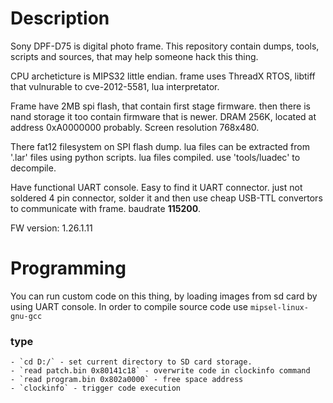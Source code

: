 
# Description

 Sony DPF-D75 is digital photo frame. This repository contain
 dumps, tools, scripts and sources, that may help someone hack this thing.

 CPU archeticture is MIPS32 little endian. frame uses ThreadX RTOS,
 libtiff that vulnurable to cve-2012-5581, lua interpretator.

 Frame have 2MB spi flash, that contain first stage firmware.
 then there is nand storage it too contain firmware that is newer.
 DRAM 256K, located at address 0xA0000000 probably.
 Screen resolution 768x480.

 There fat12 filesystem on SPI flash dump.
 lua files can be extracted from '.lar' files using python scripts.
 lua files compiled. use 'tools/luadec' to decompile.

 Have functional UART console. Easy to find it UART connector.
 just not soldered 4 pin connector, solder it and then use cheap USB-TTL
 convertors to communicate with frame. baudrate **115200**.

 FW version: 1.26.1.11

# Programming
 You can run custom code on this thing, by loading images from sd card by
 using UART console.
 In order to compile source code use `mipsel-linux-gnu-gcc`

 ### type
    - `cd D:/` - set current directory to SD card storage.
    - `read patch.bin 0x80141c18` - overwrite code in clockinfo command
    - `read program.bin 0x802a0000` - free space address
    - `clockinfo` - trigger code execution
